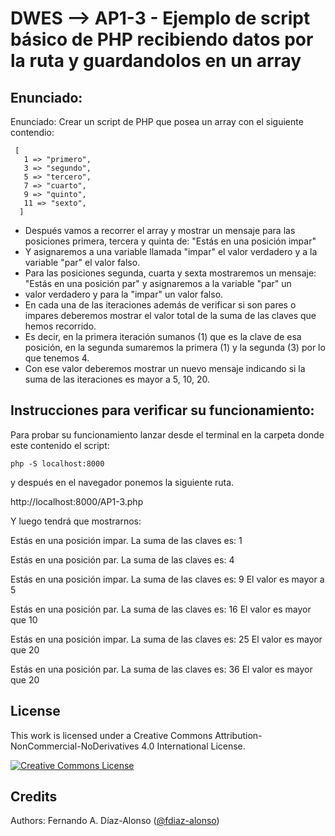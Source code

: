# DWES --> AP1-3 - Ejemplo de script básico de PHP recibiendo datos por la ruta y guardandolos en un array

## Enunciado:
Enunciado: Crear un script de PHP que posea un array con el siguiente contendio:

     [
       1 => "primero",
       3 => "segundo",
       5 => "tercero",
       7 => "cuarto",
       9 => "quinto",
       11 => "sexto",
      ]
* Después vamos a recorrer el array y mostrar un mensaje para las posiciones primera, tercera y quinta de: "Estás en una posición impar"
* Y asignaremos a una variable llamada "impar" el valor verdadero y a la variable "par" el valor falso.
* Para las posiciones segunda, cuarta y sexta mostraremos un mensaje: "Estás en una posición par" y asignaremos a la variable "par" un
* valor verdadero y para la "impar" un valor falso.
* En cada una de las iteraciones además de verificar si son pares o impares deberemos mostrar el valor total de la suma de las claves que hemos recorrido.
* Es decir, en la primera iteración sumanos (1) que es la clave de esa posición, en la segunda sumaremos la primera (1) y la segunda (3) por lo que tenemos 4.
* Con ese valor deberemos mostrar un nuevo mensaje indicando si la suma de las iteraciones es mayor a 5, 10, 20.


## Instrucciones para verificar su funcionamiento:
Para probar su funcionamiento lanzar desde el terminal en la carpeta donde este contenido el script:

    php -S localhost:8000

y después en el navegador ponemos la siguiente ruta.

http://localhost:8000/AP1-3.php

Y luego tendrá que mostrarnos:

Estás en una posición impar. La suma de las claves es: 1

Estás en una posición par. La suma de las claves es: 4

Estás en una posición impar. La suma de las claves es: 9 El valor es mayor a 5

Estás en una posición par. La suma de las claves es: 16 El valor es mayor que 10

Estás en una posición impar. La suma de las claves es: 25 El valor es mayor que 20

Estás en una posición par. La suma de las claves es: 36 El valor es mayor que 20

## License

This work is licensed under a Creative Commons Attribution-NonCommercial-NoDerivatives 4.0 International License.

<a rel="license" href="http://creativecommons.org/licenses/by-nc-nd/4.0/"><img alt="Creative Commons License" style="border-width:0" src="https://i.creativecommons.org/l/by-nc-nd/4.0/80x15.png" /></a>


## Credits

Authors: Fernando A. Díaz-Alonso ([@fdiaz-alonso](https://github.com/fdiaz-alonso))